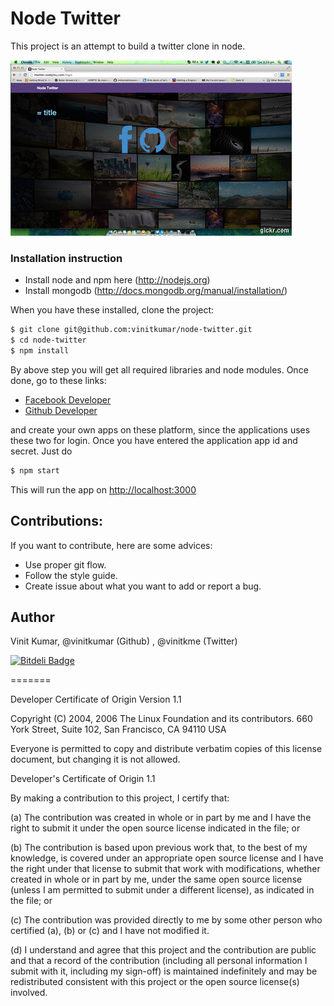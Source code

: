 # Node Twitter

This project is an attempt to build a twitter clone in node.

![ntwitter](public/img/ntwitter.gif)
### Installation instruction

- Install node  and npm here (http://nodejs.org)
- Install mongodb (http://docs.mongodb.org/manual/installation/)

When you have these installed, clone the project:

```bash
$ git clone git@github.com:vinitkumar/node-twitter.git
$ cd node-twitter
$ npm install
```
By above step you will get all required libraries and node modules. 
Once done, go to these links:

- [Facebook Developer](http://developer.facebook.com)
- [Github Developer](https://github.com/settings/applications)

and create your own apps on these platform, since the applications uses these two for login.
Once you have entered the application app id and secret. Just do 

```bash
$ npm start
```
This will run the app on [http://localhost:3000](http://localhost:3000)

## Contributions:

If you want to contribute, here are some advices:
- Use proper git flow.
- Follow the style guide.
- Create issue about what you want to add or report a bug.

## Author

Vinit Kumar, @vinitkumar (Github) , @vinitkme (Twitter)

[![Bitdeli Badge](https://d2weczhvl823v0.cloudfront.net/vinitkumar/node-twitter/trend.png)](https://bitdeli.com/free "Bitdeli Badge")

=======

Developer Certificate of Origin
Version 1.1

Copyright (C) 2004, 2006 The Linux Foundation and its contributors.
660 York Street, Suite 102,
San Francisco, CA 94110 USA

Everyone is permitted to copy and distribute verbatim copies of this
license document, but changing it is not allowed.


Developer's Certificate of Origin 1.1

By making a contribution to this project, I certify that:

(a) The contribution was created in whole or in part by me and I
    have the right to submit it under the open source license
    indicated in the file; or

(b) The contribution is based upon previous work that, to the best
    of my knowledge, is covered under an appropriate open source
    license and I have the right under that license to submit that
    work with modifications, whether created in whole or in part
    by me, under the same open source license (unless I am
    permitted to submit under a different license), as indicated
    in the file; or

(c) The contribution was provided directly to me by some other
    person who certified (a), (b) or (c) and I have not modified
    it.

(d) I understand and agree that this project and the contribution
    are public and that a record of the contribution (including all
    personal information I submit with it, including my sign-off) is
    maintained indefinitely and may be redistributed consistent with
    this project or the open source license(s) involved.

